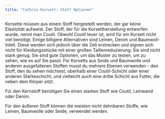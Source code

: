 ```yaml
---
title: "Cathrin Korsett: Stoff Optionen"
---
```


Korsette müssen aus einem Stoff hergestellt werden, der gar keine Elastizität aufweist. Der Stoff, der für die Korsettherstellung entworfen wurde, nennt man Coutil. Obwohl Coutil teuer ist, wird für ein Korsett nicht viel benötigt. Einige billigere Alternativen sind Leinen, Denim und Baumwoll-Inlett. Diese werden sich jedoch über die Zeit erstrecken und eignen sich nicht für Kleidungsstücke mit einer großen Taillenreduzierung: Sie sind nicht stark genug. Sie sind gute Optionen, um das Muster zu testen, um zu sehen, wie es auf Sie passt. Für Korsetts aus Seide und Baumwolle und anderen ausgefallenen Stoffen musst du mehrere Ebenen verwenden - den Stoff, den du sehen möchtest, oberhalb einer Coutil-Schicht oder einer anderen Stärkeschicht, und vielleicht auch eine dritte Schicht aus Futter, die neben dem Körper sitzt.

Für den Kernstoff benötigen Sie einen starken Stoff wie Coutil, Leinwand oder Denim.

Für den äußeren Stoff können die meisten nicht dehnbaren Stoffe, wie Leinen, Baumwolle oder Seide, verwendet werden.
